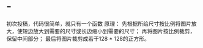 # -
初次投稿，代码很简单，就只有一个函数
原理：
先根据所给尺寸按比例将图片放大，使短边放大到需要的尺寸或长边缩小到需要的尺寸；
再将图片按比例裁剪，保留中间部分；
最后将图片裁剪成若干128 * 128的正方形。

